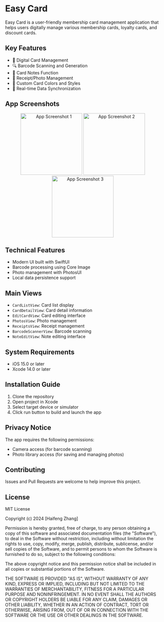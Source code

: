 # Easy Card

Easy Card is a user-friendly membership card management application that helps users digitally manage various membership cards, loyalty cards, and discount cards.

## Key Features

- 📱 Digital Card Management
- 🔍 Barcode Scanning and Generation
- 📝 Card Notes Function
- 📸 Receipt/Photo Management
- 🎨 Custom Card Colors and Styles
- 🔄 Real-time Data Synchronization

## App Screenshots

<div align="center">
  <img src="demo-image/screenshot1.png" width="200" alt="App Screenshot 1"/>
  <img src="demo-image/screenshot2.png" width="200" alt="App Screenshot 2"/>
  <img src="demo-image/screenshot3.png" width="200" alt="App Screenshot 3"/>
</div>

## Technical Features

- Modern UI built with SwiftUI
- Barcode processing using Core Image
- Photo management with PhotosUI
- Local data persistence support

## Main Views

- `CardListView`: Card list display
- `CardDetailView`: Card detail information
- `EditCardView`: Card editing interface
- `PhotosView`: Photo management
- `ReceiptsView`: Receipt management
- `BarcodeScannerView`: Barcode scanning
- `NoteEditView`: Note editing interface

## System Requirements

- iOS 15.0 or later
- Xcode 14.0 or later

## Installation Guide

1. Clone the repository
2. Open project in Xcode
3. Select target device or simulator
4. Click run button to build and launch the app

## Privacy Notice

The app requires the following permissions:
- Camera access (for barcode scanning)
- Photo library access (for saving and managing photos)

## Contributing

Issues and Pull Requests are welcome to help improve this project.

## License

MIT License

Copyright (c) 2024 [Haifeng Zhang]

Permission is hereby granted, free of charge, to any person obtaining a copy
of this software and associated documentation files (the "Software"), to deal
in the Software without restriction, including without limitation the rights
to use, copy, modify, merge, publish, distribute, sublicense, and/or sell
copies of the Software, and to permit persons to whom the Software is
furnished to do so, subject to the following conditions:

The above copyright notice and this permission notice shall be included in all
copies or substantial portions of the Software.

THE SOFTWARE IS PROVIDED "AS IS", WITHOUT WARRANTY OF ANY KIND, EXPRESS OR
IMPLIED, INCLUDING BUT NOT LIMITED TO THE WARRANTIES OF MERCHANTABILITY,
FITNESS FOR A PARTICULAR PURPOSE AND NONINFRINGEMENT. IN NO EVENT SHALL THE
AUTHORS OR COPYRIGHT HOLDERS BE LIABLE FOR ANY CLAIM, DAMAGES OR OTHER
LIABILITY, WHETHER IN AN ACTION OF CONTRACT, TORT OR OTHERWISE, ARISING FROM,
OUT OF OR IN CONNECTION WITH THE SOFTWARE OR THE USE OR OTHER DEALINGS IN THE
SOFTWARE. 